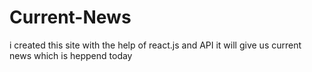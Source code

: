 # Current-News
i created this site with the help of react.js and API it will give us current news which is heppend today 
